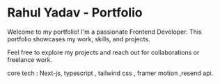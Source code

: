 
# Rahul Yadav - Portfolio

Welcome to my portfolio! I'm a passionate Frontend Developer. This portfolio showcases my work, skills, and projects.

Feel free to explore my projects and reach out for collaborations or freelance work.

core tech : Next-js, typescript  , tailwind css , framer motion ,resend api. 

